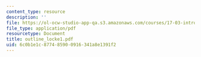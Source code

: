 ```yaml
---
content_type: resource
description: ''
file: https://ol-ocw-studio-app-qa.s3.amazonaws.com/courses/17-03-introduction-to-political-thought-spring-2004/6c0b1e1c877485900916341a8e1391f2_outline_locke1.pdf
file_type: application/pdf
resourcetype: Document
title: outline_locke1.pdf
uid: 6c0b1e1c-8774-8590-0916-341a8e1391f2
---
```

